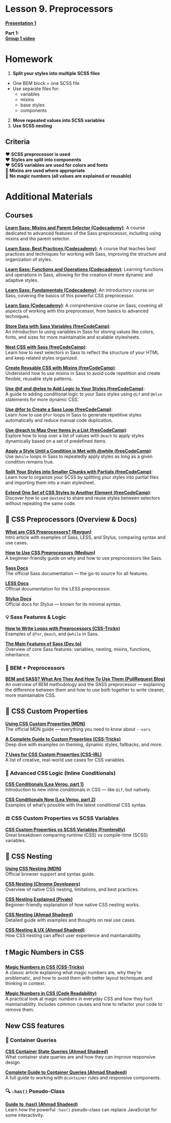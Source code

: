 # Lesson 9. Preprocessors

**[Presentation 1](presentations/presentation-9-preprocessors.pdf)**<br />
<!-- **[Manual](manuals/manual-9-preprocessors.pdf)**<br />  -->

**Part 1:** <br /> 
**[Group 1 video](https://drive.google.com/file/d/1hBCsdvxIbdhecLFR4KcMBZteI8-4MiG-/view)**<br />
<!-- **[Group 2 video]()**<br /> -->

<!-- **Part 2:** <br />
**[Group 1 video]()**<br />
**[Group 2 video]()**<br />  -->

# Homework

1. **Split your styles into multiple SCSS files**
- One BEM block = one SCSS file
- Use separate files for:
    - variables
    - mixins
    - base styles
    - components
2. **Move repeated values into SCSS variables**
3. **Use SCSS nesting**

## Criteria 

❤️ **SCSS preprocessor is used** <br />
❤️ **Styles are split into components** <br />
❤️ **SCSS variables are used for colors and fonts** <br />
💛 **Mixins are used where appropriate** <br />
💛 **No magic numbers (all values are explained or reusable)** <br />

# Additional Materials

## Courses 

**[Learn Sass: Mixins and Parent Selector (Codecademy)](https://www.codecademy.com/learn/learn-sass-mixins-and-the-parent-selector)**: A course dedicated to advanced features of the Sass preprocessor, including using mixins and the parent selector.

**[Learn Sass: Best Practices (Codecademy)](https://www.codecademy.com/learn/learn-sass-best-practices)**: A course that teaches best practices and techniques for working with Sass, improving the structure and organization of styles.

**[Learn Sass: Functions and Operations (Codecademy)](https://www.codecademy.com/learn/learn-sass-functions-and-operations)**: Learning functions and operations in Sass, allowing for the creation of more dynamic and adaptive styles.

**[Learn Sass: Fundamentals (Codecademy)](https://www.codecademy.com/learn/learn-sass-fundamentals)**: An introductory course on Sass, covering the basics of this powerful CSS preprocessor.

**[Learn Sass (Codecademy)](https://www.codecademy.com/learn/learn-sass)**: A comprehensive course on Sass, covering all aspects of working with this preprocessor, from basics to advanced techniques.

**[Store Data with Sass Variables (freeCodeCamp)](https://www.freecodecamp.org/learn/front-end-development-libraries/sass/store-data-with-sass-variables)**:  
An introduction to using variables in Sass for storing values like colors, fonts, and sizes for more maintainable and scalable stylesheets.

**[Nest CSS with Sass (freeCodeCamp)](https://www.freecodecamp.org/learn/front-end-development-libraries/sass/nest-css-with-sass)**:  
Learn how to nest selectors in Sass to reflect the structure of your HTML and keep related styles organized.

**[Create Reusable CSS with Mixins (freeCodeCamp)](https://www.freecodecamp.org/learn/front-end-development-libraries/sass/create-reusable-css-with-mixins)**:  
Understand how to use mixins in Sass to avoid code repetition and create flexible, reusable style patterns.

**[Use @if and @else to Add Logic to Your Styles (freeCodeCamp)](https://www.freecodecamp.org/learn/front-end-development-libraries/sass/use-if-and-else-to-add-logic-to-your-styles)**:  
A guide to adding conditional logic to your Sass styles using `@if` and `@else` statements for more dynamic CSS.

**[Use @for to Create a Sass Loop (freeCodeCamp)](https://www.freecodecamp.org/learn/front-end-development-libraries/sass/use-for-to-create-a-sass-loop)**:  
Learn how to use `@for` loops in Sass to generate repetitive styles automatically and reduce manual code duplication.

**[Use @each to Map Over Items in a List (freeCodeCamp)](https://www.freecodecamp.org/learn/front-end-development-libraries/sass/use-each-to-map-over-items-in-a-list)**:  
Explore how to loop over a list of values with `@each` to apply styles dynamically based on a set of predefined items.

**[Apply a Style Until a Condition is Met with @while (freeCodeCamp)](https://www.freecodecamp.org/learn/front-end-development-libraries/sass/apply-a-style-until-a-condition-is-met-with-while)**:  
Use `@while` loops in Sass to repeatedly apply styles as long as a given condition remains true.

**[Split Your Styles into Smaller Chunks with Partials (freeCodeCamp)](https://www.freecodecamp.org/learn/front-end-development-libraries/sass/split-your-styles-into-smaller-chunks-with-partials)**:  
Learn how to organize your SCSS by splitting your styles into partial files and importing them into a main stylesheet.

**[Extend One Set of CSS Styles to Another Element (freeCodeCamp)](https://www.freecodecamp.org/learn/front-end-development-libraries/sass/extend-one-set-of-css-styles-to-another-element)**:  
Discover how to use `@extend` to share and reuse styles between selectors without repeating the same code.

## 🧱 **CSS Preprocessors (Overview & Docs)**

**[What are CSS Preprocessors? (Raygun)](https://raygun.com/blog/css-preprocessors-examples/)**  
Intro article with examples of Sass, LESS, and Stylus, comparing syntax and use cases.

**[How to Use CSS Preprocessors (Medium)](https://medium.com/@aicontentpace/how-to-use-css-preprocessors-953ebc521e94)**  
A beginner-friendly guide on why and how to use preprocessors like Sass.

**[Sass Docs](https://sass-lang.com/)**  
The official Sass documentation — the go-to source for all features.

**[LESS Docs](http://lesscss.org/)**  
Official documentation for the LESS preprocessor.

**[Stylus Docs](http://stylus-lang.com/)**  
Official docs for Stylus — known for its minimal syntax.

### 💡 **Sass Features & Logic**

**[How to Write Loops with Preprocessors (CSS-Tricks)](https://css-tricks.com/how-to-write-loops-with-preprocessors/)**  
Examples of `@for`, `@each`, and `@while` in Sass.

**[The Main Features of Sass (Dev.to)](https://dev.to/timothyrobards/the-main-features-of-sass-47k2)**  
Overview of core Sass features: variables, nesting, mixins, functions, inheritance.

### 🧱 **BEM + Preprocessors**

**[BEM and SASS? What Are They And How To Use Them (PullRequest Blog)](https://www.pullrequest.com/blog/bem-and-sass-whats-the-difference-and-how-to-use-them/)**  
An overview of BEM methodology and the SASS preprocessor — explaining the difference between them and how to use both together to write cleaner, more maintainable CSS.

## 🎨 **CSS Custom Properties**

**[Using CSS Custom Properties (MDN)](https://developer.mozilla.org/en-US/docs/Web/CSS/CSS_cascading_variables/Using_CSS_custom_properties)**  
The official MDN guide — everything you need to know about `--vars`.

**[A Complete Guide to Custom Properties (CSS-Tricks)](https://css-tricks.com/a-complete-guide-to-custom-properties/)**  
Deep dive with examples on theming, dynamic styles, fallbacks, and more.

**[7 Uses for CSS Custom Properties (CSS-IRL)](https://css-irl.info/7-uses-for-css-custom-properties/)**  
A list of creative, real-world use cases for CSS variables.

### 🧠 **Advanced CSS Logic (Inline Conditionals)**

**[CSS Conditionals (Lea Verou, part 1)](https://lea.verou.me/blog/2024/css-conditionals/)**  
Introduction to new inline conditionals in CSS — like `@if`, but natively.

**[CSS Conditionals Now (Lea Verou, part 2)](https://lea.verou.me/blog/2024/css-conditionals-now/)**  
Examples of what’s possible with the latest conditional CSS syntax.

### ⚖️ **CSS Custom Properties vs SCSS Variables**

**[CSS Custom Properties vs SCSS Variables (Frontendly)](https://frontendly.io/blog/css-custom-properties/)**  
Great breakdown comparing runtime (CSS) vs compile-time (SCSS) variables.

## 🧬 **CSS Nesting**

**[Using CSS Nesting (MDN)](https://developer.mozilla.org/en-US/docs/Web/CSS/CSS_nesting/Using_CSS_nesting)**  
Official browser support and syntax guide.

**[CSS Nesting (Chrome Developers)](https://developer.chrome.com/docs/css-ui/css-nesting)**  
Overview of native CSS nesting, limitations, and best practices.

**[CSS Nesting Explained (Pivale)](https://www.pivale.co/blog/css-nesting)**  
Beginner-friendly explanation of how native CSS nesting works.

**[CSS Nesting (Ahmad Shadeed)](https://ishadeed.com/article/css-nesting/)**  
Detailed guide with examples and thoughts on real use cases.

**[CSS Nesting & UX (Ahmad Shadeed)](https://ishadeed.com/article/css-nesting-ux/)**  
How CSS nesting can affect user experience and maintainability.

## ❗ **Magic Numbers in CSS**

**[Magic Numbers in CSS (CSS-Tricks)](https://css-tricks.com/magic-numbers-in-css/)**  
A classic article explaining what magic numbers are, why they’re problematic, and how to avoid them with better layout techniques and thinking in context.

**[Magic Numbers in CSS (Code Readability)](https://www.codereadability.com/magic-numbers-in-css/)**  
A practical look at magic numbers in everyday CSS and how they hurt maintainability. Includes common causes and how to refactor your code to remove them.

## New CSS features

### 📏 **Container Queries**

**[CSS Container State Queries (Ahmad Shadeed)](https://ishadeed.com/article/css-state-queries/)**  
What container state queries are and how they can improve responsive design.

**[Complete Guide to Container Queries (Ahmad Shadeed)](https://ishadeed.com/article/css-container-query-guide/)**  
A full guide to working with `@container` rules and responsive components.

### 🔍 **`:has()` Pseudo-Class**

**[Guide to :has() (Ahmad Shadeed)](https://ishadeed.com/article/css-has-guide/)**  
Learn how the powerful `:has()` pseudo-class can replace JavaScript for some interactivity.

